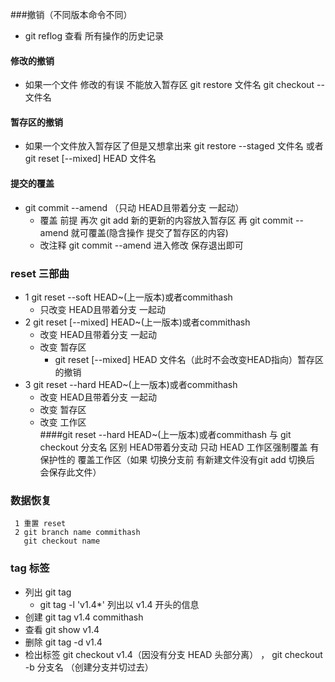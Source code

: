 ###撤销（不同版本命令不同）
  - git reflog 查看 所有操作的历史记录 
  #### 修改的撤销
   - 如果一个文件 修改的有误  不能放入暂存区
      git restore 文件名 
      git checkout -- 文件名
  #### 暂存区的撤销
  -  如果一个文件放入暂存区了但是又想拿出来 
      git restore --staged 文件名
      或者  git reset [--mixed] HEAD 文件名
  #### 提交的覆盖
  - git commit --amend （只动 HEAD且带着分支 一起动）
    - 覆盖  前提 再次 git add  新的更新的内容放入暂存区  再 git commit --amend 就可覆盖(隐含操作 提交了暂存区的内容)
    - 改注释   git commit --amend  进入修改 保存退出即可
### reset 三部曲
  - 1 git reset --soft HEAD~(上一版本)或者commithash 
      - 只改变  HEAD且带着分支 一起动
  - 2 git reset [--mixed] HEAD~(上一版本)或者commithash 
      - 改变  HEAD且带着分支 一起动
      - 改变 暂存区
        - git reset [--mixed] HEAD 文件名（此时不会改变HEAD指向）暂存区的撤销
  - 3 git reset --hard HEAD~(上一版本)或者commithash 
      - 改变  HEAD且带着分支 一起动
      - 改变 暂存区
      - 改变 工作区    
  ####git reset --hard HEAD~(上一版本)或者commithash   与  git checkout 分支名 区别
       HEAD带着分支动        只动 HEAD 
       工作区强制覆盖         有保护性的 覆盖工作区（如果 切换分支前 有新建文件没有git add  切换后 会保存此文件）     
### 数据恢复 
     1 重置 reset 
     2 git branch name commithash 
       git checkout name
### tag 标签       
   - 列出  git tag  
     -  git tag -l 'v1.4*'  列出以 v1.4 开头的信息
   - 创建 git tag v1.4  commithash
   - 查看  git show v1.4   
   - 删除  git tag -d v1.4 
   - 检出标签  git checkout v1.4（因没有分支 HEAD 头部分离）  ， git checkout -b 分支名 （创建分支并切过去）
                  
       
            
            
            
            
      
